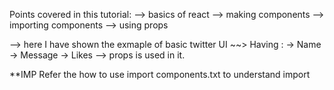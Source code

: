 Points covered in this tutorial:
--> basics of react
  --> making components
  --> importing components
  --> using props

--> here I have shown the exmaple of basic twitter UI
   ~~> Having :
     -> Name
     -> Message
     -> Likes
   --> props is used in it.

 **IMP 
  Refer the how to use import components.txt to    understand import   
